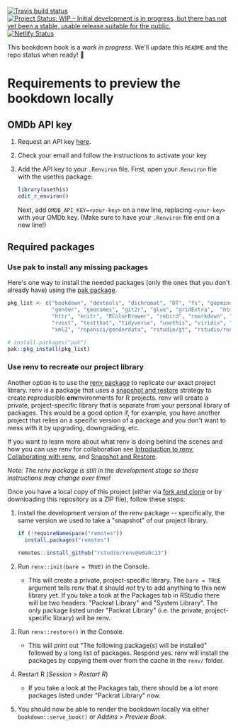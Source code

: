   [![Travis build status](https://travis-ci.org/rstudio-education/stat545.svg?branch=master)](https://travis-ci.org/rstudio-education/stat545) [![Project Status: WIP – Initial development is in progress, but there has not yet been a stable, usable release suitable for the public.](http://www.repostatus.org/badges/latest/wip.svg)](http://www.repostatus.org/#wip) [![Netlify Status](https://api.netlify.com/api/v1/badges/82ff5a18-8a13-4f25-b688-230b04bc5664/deploy-status)](https://app.netlify.com/sites/stat545-book/deploys)

This bookdown book is a *work in progress*. We'll update this `README` and the repo status when ready! :rocket:


# Requirements to preview the bookdown locally 

## OMDb API key

1. Request an API key [here](https://www.omdbapi.com/apikey.aspx).
1. Check your email and follow the instructions to activate your key
1. Add the API key to your `.Renviron` file. First, open your .`Renviron` file with the usethis package:
  
    ```r
    library(usethis)
    edit_r_environ()
    ```
    
    Next, add `OMDB_API_KEY=<your-key>` on a new line, replacing `<your-key>` with your OMDb key. (Make sure to have your `.Renviron` file end on a new line!)
    
## Required packages


### Use pak to install any missing packages

Here's one way to install the needed packages (only the ones that you don't already have) using the [pak package](https://pak.r-lib.org/index.html).

<!--TODO: Change pkg_list to not be static, maybe use renv::dependencies(path = "DESCRIPTION")?-->

```r
pkg_list <- c("bookdown", "devtools", "dichromat", "DT", "fs", "gapminder",
              "gender", "geonames", "git2r", "glue", "gridExtra",  "htmltools",
              "httr", "knitr", "RColorBrewer", "rebird", "rmarkdown", "rplos", 
              "rvest", "testthat", "tidyverse", "usethis", "viridis", "xfun", 
              "xml2", "ropensci/genderdata", "rstudio/gt", "rstudio/renv@46f1123")
```


```r
# install.packages("pak")
pak::pkg_install(pkg_list)
```

### Use renv to recreate our project library

Another option is to use the [renv package](https://rstudio.github.io/renv/index.html) to replicate our exact project library. renv is a package that uses a [snapshot and restore](https://environments.rstudio.com/snapshot.html) strategy to create **r**eproducible **env**nvironments for R projects. renv will create a private, project-specific library that is separate from your personal library of packages. This would be a good option if, for example, you have another project that relies on a specific version of a package and you don't want to mess with it by upgrading, downgrading, etc.

If you want to learn more about what renv is doing behind the scenes and how you can use renv for collaboration see [Introduction to renv](https://rstudio.github.io/renv/articles/renv.html), [Collaborating with renv](https://rstudio.github.io/renv/articles/collaborating.html), and [Snapshot and Restore](https://environments.rstudio.com/snapshot.html#pre-requisite-steps).

*Note: The renv package is still in the development stage so these instructions may change over time!*

Once you have a local copy of this project (either via [fork and clone](https://happygitwithr.com/fork-and-clone.html) or by downloading this repository as a ZIP file), follow these steps:

1. Install the development version of the renv package -- specifically, the same version we used to take a "snapshot" of our project library.
   
    ```r
    if (!requireNamespace("remotes"))
      install.packages("remotes")
  
    remotes::install_github("rstudio/renv@e0a0c13")
    ```
    
1. Run `renv::init(bare = TRUE)` in the Console.
    + This will create a private, project-specific library. The `bare = TRUE` argument tells renv that it should *not* try to add anything to this new library yet. If you take a took at the Packages tab in RStudio there will be two headers: "Packrat Library" and "System Library". The only package listed under "Packrat Library" (i.e. the private, project-specific library) will be renv.
1. Run `renv::restore()` in the Console.
    + This will print out "The following package(s) will be installed" followed by a long list of packages. Respond yes. renv will install the packages by copying them over from the cache in the `renv/` folder.
1. Restart R (*Session* > *Restart R*)
    + If you take a look at the Packages tab, there should be a lot more packages listed under "Packrat Library" now.
1. You should now be able to render the bookdown locally via either `bookdown::serve_book()` or *Addins* > *Preview Book*.
